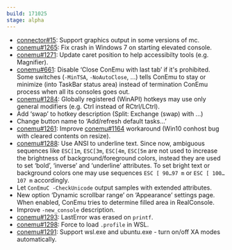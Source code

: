 ```yaml
---
build: 171025
stage: alpha
---
```


* [connector#15](https://github.com/Maximus5/cygwin-connector/issues/15): Support graphics output in some versions of mc.
* [conemu#1265](https://github.com/Maximus5/ConEmu/issues/1265): Fix crash in Windows 7 on starting elevated console.
* [conemu#1271](https://github.com/Maximus5/ConEmu/issues/1271): Update caret position to help accessibilty tools (e.g. Magnifier).
* [conemu#661](https://github.com/Maximus5/ConEmu/issues/661): Disable ‘Close ConEmu with last tab’ if it's prohibited.
  Some switches (`-MinTSA`, `-NoAutoClose`, ...) tells ConEmu
  to stay or minimize (into TaskBar status area) instead of
  termination ConEmu process when all its consoles goes out.
* [conemu#1284](https://github.com/Maximus5/ConEmu/issues/1284): Globally registered (WinAPI) hotkeys may use only general modifiers (e.g. Ctrl instead of RCtrl/LCtrl).
* Add ‘swap’ to hotkey description (Split: Exchange (swap) with ...)
* Change button name to ‘Add/refresh default tasks...’
* [conemu#1261](https://github.com/Maximus5/ConEmu/issues/1261): Improve [conemu#1164](https://github.com/Maximus5/ConEmu/issues/1164) workaround (Win10 conhost bug with cleared contents on resize).
* [conemu#1288](https://github.com/Maximus5/ConEmu/issues/1288): Use ANSI to underline text.
  Since now, ambiguous sequences like `ESC[1m`, `ESC[3m`, `ESC[4m`, `ESC[5m`
  are not used to increase the brightness of background/foreground colors,
  instead they are used to set ‘bold’, ‘inverse’ and ‘underline’ attributes.
  To set bright text or background colors one may use sequences `ESC [ 90…97 m`
  or `ESC [ 100…107 m` accordingly.
* Let `ConEmuC -CheckUnicode` output samples with extended attributes.
* New option ‘Dynamic scrollbar range’ on ‘Appearance’ settings page.
  When enabled, ConEmu tries to determine filled area in RealConsole.
* Improve `-new_console` description.
* [conemu#1293](https://github.com/Maximus5/ConEmu/issues/1293): LastError was erased on `printf`.
* [conemu#1298](https://github.com/Maximus5/ConEmu/issues/1298): Force to load `.profile` in WSL.
* [conemu#1291](https://github.com/Maximus5/ConEmu/issues/1291): Support wsl.exe and ubuntu.exe - turn on/off XA modes automatically.
